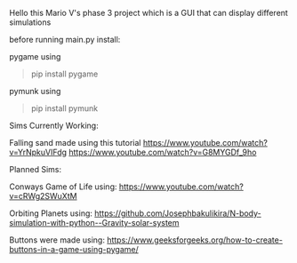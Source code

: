 Hello this Mario V's phase 3 project which is a GUI that can display different simulations 


before running main.py install:

pygame
using 

> pip install pygame

pymunk
using
> pip install pymunk



Sims Currently Working: 

Falling sand
made using this tutorial 
https://www.youtube.com/watch?v=YrNpkuVIFdg
https://www.youtube.com/watch?v=G8MYGDf_9ho

<!-- <img href = "./Images/image.png"> -->

Planned Sims:

Conways Game of Life
using: 
https://www.youtube.com/watch?v=cRWg2SWuXtM


Orbiting Planets
using:
https://github.com/Josephbakulikira/N-body-simulation-with-python--Gravity-solar-system


Buttons were made using: 
https://www.geeksforgeeks.org/how-to-create-buttons-in-a-game-using-pygame/